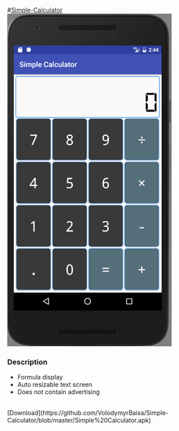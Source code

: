 #[Simple-Calculator](https://github.com/VolodymyrBaisa/Simple-Calculator/blob/master/Simple%20Calculator.apk)
![image](https://github.com/VolodymyrBaisa/Simple-Calculator/blob/master/Screenshot.png)
<h3>Description</h3>
<ul>
 <li>Formula display</li>
 <li>Auto resizable text screen</li>
 <li>Does not contain advertising</li>
</ul>
<BR />
[Download](https://github.com/VolodymyrBaisa/Simple-Calculator/blob/master/Simple%20Calculator.apk)

